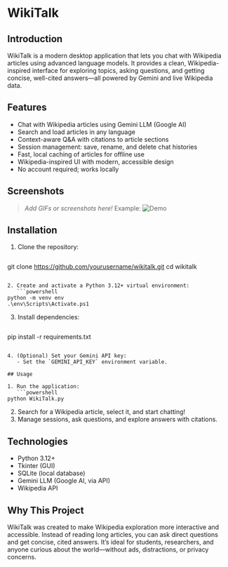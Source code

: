 # WikiTalk

## Introduction
WikiTalk is a modern desktop application that lets you chat with Wikipedia articles using advanced language models. It provides a clean, Wikipedia-inspired interface for exploring topics, asking questions, and getting concise, well-cited answers—all powered by Gemini and live Wikipedia data.

## Features
- Chat with Wikipedia articles using Gemini LLM (Google AI)
- Search and load articles in any language
- Context-aware Q&A with citations to article sections
- Session management: save, rename, and delete chat histories
- Fast, local caching of articles for offline use
- Wikipedia-inspired UI with modern, accessible design
- No account required; works locally

## Screenshots
> _Add GIFs or screenshots here!_
> Example:
> ![Demo](docs/demo.gif)

## Installation

1. Clone the repository:
   ```powershell
git clone https://github.com/yourusername/wikitalk.git
cd wikitalk
```

2. Create and activate a Python 3.12+ virtual environment:
   ```powershell
python -m venv env
.\env\Scripts\Activate.ps1
```

3. Install dependencies:
   ```powershell
pip install -r requirements.txt
```

4. (Optional) Set your Gemini API key:
   - Set the `GEMINI_API_KEY` environment variable.

## Usage

1. Run the application:
   ```powershell
python WikiTalk.py
```

2. Search for a Wikipedia article, select it, and start chatting!
3. Manage sessions, ask questions, and explore answers with citations.

## Technologies

- Python 3.12+
- Tkinter (GUI)
- SQLite (local database)
- Gemini LLM (Google AI, via API)
- Wikipedia API

## Why This Project

WikiTalk was created to make Wikipedia exploration more interactive and accessible. Instead of reading long articles, you can ask direct questions and get concise, cited answers. It’s ideal for students, researchers, and anyone curious about the world—without ads, distractions, or privacy concerns.
